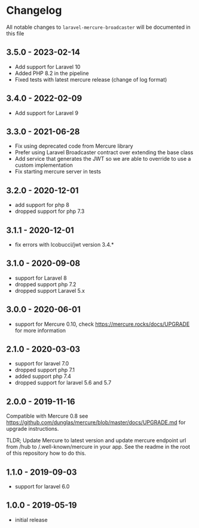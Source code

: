 # Changelog

All notable changes to `laravel-mercure-broadcaster` will be documented in this file

## 3.5.0 - 2023-02-14

- Add support for Laravel 10
- Added PHP 8.2 in the pipeline
- Fixed tests with latest mercure release (change of log format)

## 3.4.0 - 2022-02-09

- Add support for Laravel 9

## 3.3.0 - 2021-06-28

- Fix using deprecated code from Mercure library
- Prefer using Laravel Broadcaster contract over extending the base class
- Add service that generates the JWT so we are able to override to use a custom implementation
- Fix starting mercure server in tests

## 3.2.0 - 2020-12-01

- add support for php 8
- dropped support for php 7.3

## 3.1.1 - 2020-12-01

- fix errors with lcobucci/jwt version 3.4.*

## 3.1.0 - 2020-09-08

- support for Laravel 8
- dropped support php 7.2
- dropped support Laravel 5.x

## 3.0.0 - 2020-06-01

- support for Mercure 0.10, check https://mercure.rocks/docs/UPGRADE for more information

## 2.1.0 - 2020-03-03

- support for laravel 7.0
- dropped support php 7.1
- added support php 7.4
- dropped support for laravel 5.6 and 5.7

## 2.0.0 - 2019-11-16

Compatible with Mercure 0.8 see https://github.com/dunglas/mercure/blob/master/docs/UPGRADE.md for upgrade instructions.

TLDR; Update Mercure to latest version and update mercure endpoint url from /hub to /.well-known/mercure in your app. 
See the readme in the root of this repository how to do this.

## 1.1.0 - 2019-09-03

- support for laravel 6.0

## 1.0.0 - 2019-05-19

- initial release
